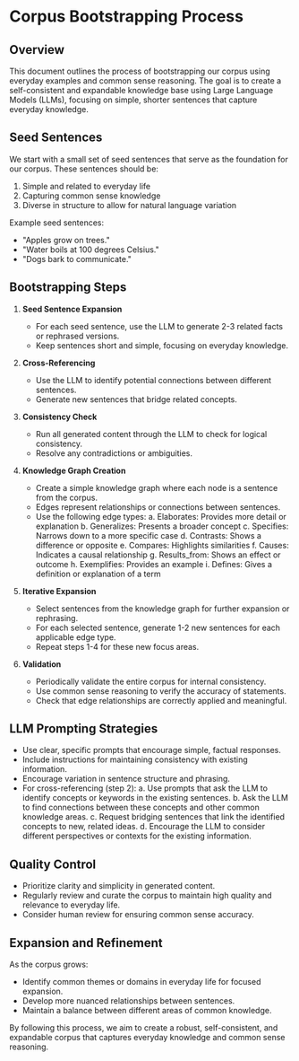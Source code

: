 # Corpus Bootstrapping Process

## Overview

This document outlines the process of bootstrapping our corpus using everyday examples and common sense reasoning. The goal is to create a self-consistent and expandable knowledge base using Large Language Models (LLMs), focusing on simple, shorter sentences that capture everyday knowledge.

## Seed Sentences

We start with a small set of seed sentences that serve as the foundation for our corpus. These sentences should be:

1. Simple and related to everyday life
2. Capturing common sense knowledge
3. Diverse in structure to allow for natural language variation

Example seed sentences:
- "Apples grow on trees."
- "Water boils at 100 degrees Celsius."
- "Dogs bark to communicate."

## Bootstrapping Steps

1. **Seed Sentence Expansion**
   - For each seed sentence, use the LLM to generate 2-3 related facts or rephrased versions.
   - Keep sentences short and simple, focusing on everyday knowledge.

2. **Cross-Referencing**
   - Use the LLM to identify potential connections between different sentences.
   - Generate new sentences that bridge related concepts.

3. **Consistency Check**
   - Run all generated content through the LLM to check for logical consistency.
   - Resolve any contradictions or ambiguities.

4. **Knowledge Graph Creation**
   - Create a simple knowledge graph where each node is a sentence from the corpus.
   - Edges represent relationships or connections between sentences.
   - Use the following edge types:
     a. Elaborates: Provides more detail or explanation
     b. Generalizes: Presents a broader concept
     c. Specifies: Narrows down to a more specific case
     d. Contrasts: Shows a difference or opposite
     e. Compares: Highlights similarities
     f. Causes: Indicates a causal relationship
     g. Results_from: Shows an effect or outcome
     h. Exemplifies: Provides an example
     i. Defines: Gives a definition or explanation of a term

5. **Iterative Expansion**
   - Select sentences from the knowledge graph for further expansion or rephrasing.
   - For each selected sentence, generate 1-2 new sentences for each applicable edge type.
   - Repeat steps 1-4 for these new focus areas.

6. **Validation**
   - Periodically validate the entire corpus for internal consistency.
   - Use common sense reasoning to verify the accuracy of statements.
   - Check that edge relationships are correctly applied and meaningful.

## LLM Prompting Strategies

- Use clear, specific prompts that encourage simple, factual responses.
- Include instructions for maintaining consistency with existing information.
- Encourage variation in sentence structure and phrasing.
- For cross-referencing (step 2):
  a. Use prompts that ask the LLM to identify concepts or keywords in the existing sentences.
  b. Ask the LLM to find connections between these concepts and other common knowledge areas.
  c. Request bridging sentences that link the identified concepts to new, related ideas.
  d. Encourage the LLM to consider different perspectives or contexts for the existing information.

## Quality Control

- Prioritize clarity and simplicity in generated content.
- Regularly review and curate the corpus to maintain high quality and relevance to everyday life.
- Consider human review for ensuring common sense accuracy.

## Expansion and Refinement

As the corpus grows:
- Identify common themes or domains in everyday life for focused expansion.
- Develop more nuanced relationships between sentences.
- Maintain a balance between different areas of common knowledge.

By following this process, we aim to create a robust, self-consistent, and expandable corpus that captures everyday knowledge and common sense reasoning.
